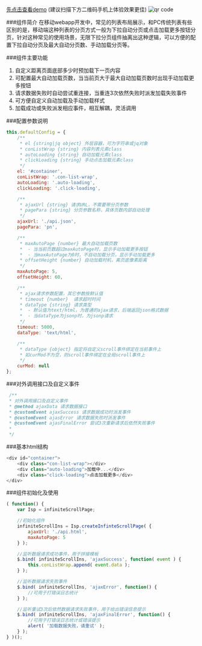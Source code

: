 [先点击查看demo](http://zhangchen2397.github.io/infiniteScrollPage/demo/) (建议扫描下方二维码手机上体验效果更佳)
![qr code](http://zhangchen2397.github.io/infiniteScrollPage/demo/images/qrcode.png)

###组件简介
在移动webapp开发中，常见的列表布局展示，和PC传统列表有些区别的是，移动端这种列表的分页方式一般为下拉自动分页或点击加载更多按钮分页，针对这种常见的使用场景，无限下拉分页组件抽离出这种逻辑，可以方便的配置下拉自动分页及最大自动分页数、手动加载分页等。

###组件主要功能
1. 自定义距离页面底部多少时预加载下一页内容
2. 可配置最大自动加载页数，当当前页大于最大自动加载页数时出现手动加载更多按钮
3. 请求数据失败时自动尝试重连接，当重连3次依然失败时派发加载失败事件
4. 可方便自定义自动加载及手动加载样式
5. 加载成功或失败派发相应事件，相互解耦，灵活调用

###配置参数说明
```javascript
this.defaultConfig = {
    /**
     * el {string|jq object} 外层容器，可为字符串或jq对象
     * conListWrap {string} 内容列表元素class
     * autoLoading {string} 自动加载元素class
     * clickLoading {string} 手动点击加载元素class
     */
    el: '#container',
    conListWrap: '.con-list-wrap',
    autoLoading: '.auto-loading',
    clickLoading: '.click-loading',

    /**
     * ajaxUrl {string} 请求URL，不需要带分页参数
     * pagePara {string} 分页参数名称，具体页数内部自动处理
     */
    ajaxUrl: './api.json',
    pagePara: 'pn',

    /**
     * maxAutoPage {number} 最大自动加载页数
     *  - 当当前页数超过maxAutoPage时，显示手动加载更多按钮
     *  - 当maxAutoPage为0时，不自动加载分页，显示手动加载更多
     * offsetHeight {number} 自动加载时机，离页底像素距离
     */
    maxAutoPage: 5,
    offsetHeight: 60,

    /**
     * ajax请求参数配置，其它参数按默认值
     * timeout {number}  请求超时时间
     * dataType {string} 请求类型
     *  - 默认值为text/html，为普通的ajax请求，后端返回json格式数据
     *  - 当dataType为jsonp时，为jsonp请求
     */
    timeout: 5000,
    dataType: 'text/html',

    /**
     * dataType {object} 指定将自定义scroll事件绑定在当前事件上
     * 如curMod不为空，则scroll事件绑定在全局scroll事件上
     */
    curMod: null
};
```

###对外调用接口及自定义事件
```javascript
 /**
 * 对外调用接口及自定义事件
 * @method ajaxData 请求数据接口
 * @customEvent ajaxSuccess 请求数据成功时派发事件
 * @customEvent ajasError 请求数据失败时派发事件
 * @customEvent ajasFinalError 尝试3次重新请求后依然失败事件
 *
 */
 ```

###基本html结构
```javascript
<div id="container">
    <div class="con-list-wrap"></div>
    <div class="auto-loading">加载中...</div>
    <div class="click-loading">点击加载更多</div>
</div>
```
###组件初始化及使用
```javascript
( function() {
    var Isp = infiniteScrollPage;

    //初始化组件
    infiniteScrollIns = Isp.createInfinteScrollPage( {
        ajaxUrl: './api.html',
        maxAutoPage: 5
    } );

    //监听数据请求成功事件，用于拼接模板
    $.bind( infiniteScrollIns, 'ajaxSuccess', function( event ) {
        this.conListWrap.append( event.data );
    } );

    //监听数据请求失败事件
    $.bind( infiniteScrollIns, 'ajaxError', function() {
        //可用于打错误日志统计
    } );

    //监听重试3次后依然数据请求失败事件，用于给出错误信息提示
    $.bind( infiniteScrollIns, 'ajaxFinalError', function() {
        //可用于打错误日志统计或错误提示
        alert( '加载数据失败，请重试' );
    } );
} )();
```
